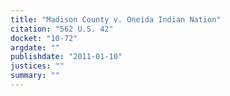 ```yaml
---
title: "Madison County v. Oneida Indian Nation"
citation: "562 U.S. 42"
docket: "10-72"
argdate: ""
publishdate: "2011-01-10"
justices: ""
summary: ""
---
```


